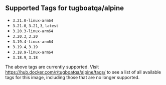 ## Supported Tags for tugboatqa/alpine

* `3.21.0-linux-arm64`
* `3.21.0`, `3.21`, `3`, `latest`
* `3.20.3-linux-arm64`
* `3.20.3`, `3.20`
* `3.19.4-linux-arm64`
* `3.19.4`, `3.19`
* `3.18.9-linux-arm64`
* `3.18.9`, `3.18`

The above tags are currently supported. Visit https://hub.docker.com/r/tugboatqa/alpine/tags/ to see a list of all available tags for this image, including those that are no longer supported.
